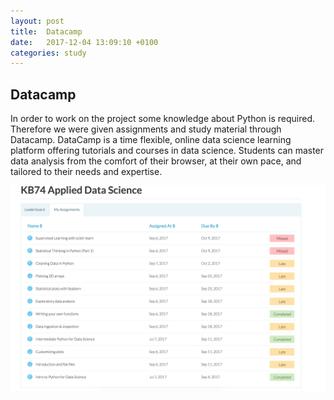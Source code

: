 ```yaml
---
layout: post
title:  Datacamp
date:   2017-12-04 13:09:10 +0100
categories: study
---
```


## Datacamp

In order to work on the project some knowledge about Python is required. Therefore we were given assignments and study material through Datacamp. DataCamp is a time flexible, online data science learning platform offering tutorials and courses in data science. Students can master data analysis from the comfort of their browser, at their own pace, and tailored to their needs and expertise.

<div class="fluid-media">
  <img src="/public/images/datacamp.png" />
</div>